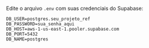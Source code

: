 Edite o arquivo `.env` com suas credenciais do Supabase:

```env
DB_USER=postgres.seu_projeto_ref
DB_PASSWORD=sua_senha_aqui
DB_HOST=aws-1-us-east-1.pooler.supabase.com
DB_PORT=5432
DB_NAME=postgres
```